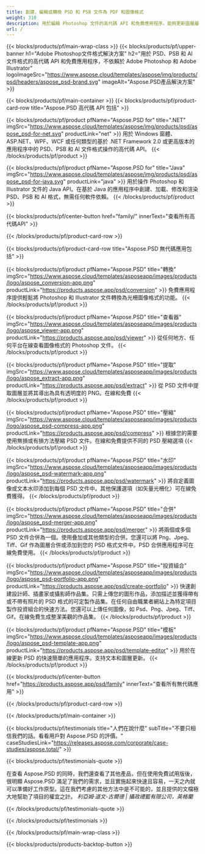 ```yaml
---
title: 創建、編輯或轉換 PSD 和 PSB 文件為 PDF 和圖像格式
weight: 310
description: 用於編輯​​ Photoshop 文件的高代碼 API 和免費應用程序。能夠更新圖層屬性，添加水印旋轉比例翻轉裁剪抖動光柵轉換。
url: /
---
```


{{< blocks/products/pf/main-wrap-class >}}
{{< blocks/products/pf/upper-banner h1="Adobe Photoshop文件格式解決方案" h2="用於 PSD、PSB 和 AI 文件格式的高代碼 API 和免費應用程序，不依賴於 Adob​​e Photoshop 和 Adob​​e Illustrator" logoImageSrc="https://www.aspose.cloud/templates/aspose/img/products/psd/headers/aspose_psd-brand.svg" imageAlt="Aspose.PSD產品解決方案" >}}

{{< blocks/products/pf/main-container >}}
{{< blocks/products/pf/product-card-row title="Aspose.PSD 高代碼 API 包括" >}}

{{< blocks/products/pf/product pfName="Aspose.PSD for" title=".NET" imgSrc="https://www.aspose.cloud/templates/aspose/img/products/psd/aspose_psd-for-net.svg" productLink="net" >}}
用於 Windows 窗體、ASP.NET、WPF、WCF 或任何類型的基於 .NET Framework 2.0 或更高版本的應用程序中的 PSD、PSB 和 AI 文件格式操作的高代碼 API。
{{< /blocks/products/pf/product >}}

{{< blocks/products/pf/product pfName="Aspose.PSD for" title="Java" imgSrc="https://www.aspose.cloud/templates/aspose/img/products/psd/aspose_psd-for-java.svg" productLink="java" >}}
用於操作 Photoshop 和 Illustrator 文件的 Java API。在基於 Java 的應用程序中創建、加載、修改和渲染 PSD、PSB 和 AI 格式，無需任何軟件依賴。
{{< /blocks/products/pf/product >}}

{{< blocks/products/pf/center-button href="family/" innerText="查看所有高代碼API" >}}

{{< /blocks/products/pf/product-card-row >}}

{{< blocks/products/pf/product-card-row title="Aspose.PSD 無代碼應用包括" >}}

{{< blocks/products/pf/product pfName="Aspose.PSD" title="轉換" imgSrc="https://www.aspose.cloud/templates/asposeapp/images/products/logo/aspose_conversion-app.png" productLink="https://products.aspose.app/psd/conversion" >}}
免費應用程序提供輕鬆將 Photoshop 和 Illustrator 文件轉換為光柵圖像格式的功能。
{{< /blocks/products/pf/product >}}

{{< blocks/products/pf/product pfName="Aspose.PSD" title="查看器" imgSrc="https://www.aspose.cloud/templates/asposeapp/images/products/logo/aspose_viewer-app.png" productLink="https://products.aspose.app/psd/viewer" >}}
從任何地方、任何平台在線查看圖像格式的 Photoshop 文件。
{{< /blocks/products/pf/product >}}

{{< blocks/products/pf/product pfName="Aspose.PSD" title="提取" imgSrc="https://www.aspose.cloud/templates/asposeapp/images/products/logo/aspose_extract-app.png" productLink="https://products.aspose.app/psd/extract" >}}
從 PSD 文件中提取圖層並將其導出為具有透明度的 PNG。在線和免費
{{< /blocks/products/pf/product >}}

{{< blocks/products/pf/product pfName="Aspose.PSD" title="壓縮" imgSrc="https://www.aspose.cloud/templates/asposeapp/images/products/logo/aspose_psd-compress-app.png" productLink="https://products.aspose.app/psd/compress" >}}
根據您的需要使用無損或有損方法壓縮 PSD 文件。在線和免費提供不同的 PSD 壓縮選項
{{< /blocks/products/pf/product >}}

{{< blocks/products/pf/product pfName="Aspose.PSD" title="水印" imgSrc="https://www.aspose.cloud/templates/asposeapp/images/products/logo/aspose_psd-watermark-app.png" productLink="https://products.aspose.app/psd/watermark" >}}
將自定義圖像或文本水印添加到每個 PSD 文件中。其他保護選項（如矢量光柵化）可在線免費獲得。
{{< /blocks/products/pf/product >}}

{{< blocks/products/pf/product pfName="Aspose.PSD" title="合併" imgSrc="https://www.aspose.cloud/templates/asposeapp/images/products/logo/aspose_psd-merger-app.png" productLink="https://products.aspose.app/psd/merger" >}}
將兩個或多個 PSD 文件合併為一個。使用疊加或其他類型的合併。您還可以將 Png、Jpeg、Tiff、Gif 作為圖層合併或添加到您的 PSD 格式文件中。PSD 合併應用程序可在線免費使用。
{{< /blocks/products/pf/product >}}

{{< blocks/products/pf/product pfName="Aspose.PSD" title="投資組合" imgSrc="https://www.aspose.cloud/templates/asposeapp/images/products/logo/aspose_psd-portfolio-app.png" productLink="https://products.aspose.app/psd/create-portfolio" >}}
快速創建設計師、插畫家或攝影師作品集。只需上傳您的圖形作品，添加描述並獲得帶有或不帶有照片的 PSD 格式的可定製作品集。在任何自由職業者網站上為特定項目製作投資組合的快速方法。您還可以上傳任何圖像，如 Psd、Png、Jpeg、Tiff、Gif。在線免費生成整潔美觀的作品集。
{{< /blocks/products/pf/product >}}

{{< blocks/products/pf/product pfName="Aspose.PSD" title="模板" imgSrc="https://www.aspose.cloud/templates/asposeapp/images/products/logo/aspose_psd-template-app.png" productLink="https://products.aspose.app/psd/template-editor" >}}
用於在線更新 PSD 的快速簡單的應用程序。支持文本和圖層更新。
{{< /blocks/products/pf/product >}}

{{< blocks/products/pf/center-button href="https://products.aspose.app/psd/family" innerText="查看所有無代碼應用" >}}

{{< /blocks/products/pf/product-card-row >}}

{{< /blocks/products/pf/main-container >}}

{{< blocks/products/pf/testimonials title="人們在說什麼" subTitle="不要只相信我們的話。看看用戶對 Aspose.PSD 的評價。" caseStudiesLink="https://releases.aspose.com/corporate/case-studies/aspose.total/" >}}

{{< blocks/products/pf/testimonials-quote >}}
<p class="first">
 在查看 Aspose.PSD 的同時，我們還查看了其他產品，但在使用免費試用版後，很明顯 Aspose.PSD 滿足了我們的需求，並且實施起來快速且容易，一天之內就可以準備好工作原型。這在我們考慮的其他方法中是不可能的，並且提供的文檔極大地幫助了項目的權宜之計。
 <em>
  利亞姆·道文-古爾德 | 攝政禮籃有限公司，英格蘭
 </em>
</p>

{{< /blocks/products/pf/testimonials-quote >}}

{{< /blocks/products/pf/testimonials >}}

{{< /blocks/products/pf/main-wrap-class >}}

{{< blocks/products/products-backtop-button >}}
